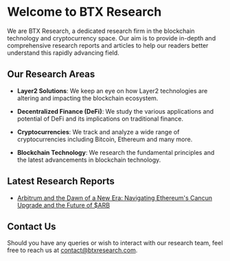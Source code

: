 # Welcome to BTX Research

We are BTX Research, a dedicated research firm in the blockchain technology and cryptocurrency space. Our aim is to provide in-depth and comprehensive research reports and articles to help our readers better understand this rapidly advancing field.

## Our Research Areas

- **Layer2 Solutions**: We keep an eye on how Layer2 technologies are altering and impacting the blockchain ecosystem.

- **Decentralized Finance (DeFi)**: We study the various applications and potential of DeFi and its implications on traditional finance.

- **Cryptocurrencies**: We track and analyze a wide range of cryptocurrencies including Bitcoin, Ethereum and many more.

- **Blockchain Technology**: We research the fundamental principles and the latest advancements in blockchain technology.

## Latest Research Reports

- [Arbitrum and the Dawn of a New Era: Navigating Ethereum's Cancun Upgrade and the Future of $ARB](Research/Layer2/arbitrum_cancum.md)

## Contact Us

Should you have any queries or wish to interact with our research team, feel free to reach us at [contact@btxresearch.com](mailto:contact@btxresearch.com).
